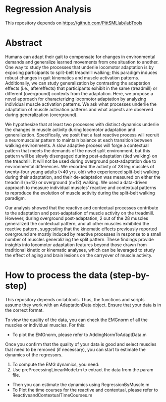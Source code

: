 # Regression Analysis
This repository depends on https://github.com/PittSMLlab/labTools

# Abstract 

Humans can adapt their gait to compensate for changes in environmental demands and generalize learned movements from one situation to another.  One way to study the processes  that underlie locomotor adaptation is by exposing participants to split-belt treadmill walking; this paradigm induces robust changes in gait kinematics and muscle activation patterns. Additionally, we can study generalization by contrasting the adaptation effects (i.e., aftereffects) that participants exhibit in the same (treadmill) or different (overground) contexts from the adaptation. Here, we propose a novel approach for characterizing locomotor adaptation by analyzing individual muscle activation patterns. We ask what processes underlie the adaptation of muscle activation patterns and what aspects are observed during generalization (overground). 

We hypothesize that at least two processes with distinct dynamics underlie the changes in muscle activity during locomotor adaptation and generalization. Specifically, we posit that a fast reactive process will recruit a neuromuscular pattern to maintain balance at each transition between walking environments. A slow adaptive process will forge a contextual pattern that meets the demands of the novel split environment, but this pattern will be slowly disengaged during post-adaptation (tied walking) on the treadmill. It will not be used during overground post-adaptation due to environmental differences.  We recorded the activity of 28 leg muscles of twenty-four young adults (<40 yrs. old) who experienced split-belt walking during their adaptation, and their de-adaptation was measured on either the treadmill (n=12) or overground (n=12) walking. We used a data-driven approach to measure individual muscles’ reactive and contextual patterns to reproduce the evolution of muscle activity during the split-belt walking paradigm.

Our analysis showed that the reactive and contextual processes contribute to the adaptation and post-adaptation of muscle activity on the treadmill. However, during overground post-adaptation, 2 out of the 28 muscles generalized the contextual pattern, and all other muscles exhibited the reactive pattern, suggesting that the kinematic effects previously reported overground are mostly induced by reactive processes in response to a small number of muscles generalizing the split pattern. These findings provide insights into locomotor adaptation features beyond those drawn from traditional kinetic or kinematic analyses, which can be leveraged to study the effect of aging and brain lesions on the carryover of muscle activity.


# **How to process the data (step-by-step)**
This repository depends on labtools. Thus, the functions and scripts assume they work with an AdaptationData object. Ensure that your data is in the correct format. 

To view the quality of the data, you can check the EMGnorm of all the muscles or individual muscles. For this: 
* To plot the EMGnorm, please refer to AddingNormToAdaptData.m

Once you confirm that the quality of your data is good and select muscles that need to be removed (if necessary), you can start to estimate the dynamics of the regressors. 

1. To compute the EMG dynamics, you need:
2. Use preProcessingLinearModel.m to extract the data from the param file.
* Then you can estimate the dynamics using RegressionByMuscle.m
* To Plot the time courses for the reactive and contextual, please refer to ReactiveandContextualTimeCourses.m 
